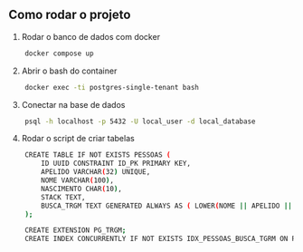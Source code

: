 ## Como rodar o projeto

1. Rodar o banco de dados com docker

```bash
    docker compose up
```

2. Abrir o bash do container

```bash
    docker exec -ti postgres-single-tenant bash
```

3. Conectar na base de dados

```bash
    psql -h localhost -p 5432 -U local_user -d local_database
```

4. Rodar o script de criar tabelas

```bash
    CREATE TABLE IF NOT EXISTS PESSOAS (
        ID UUID CONSTRAINT ID_PK PRIMARY KEY,
        APELIDO VARCHAR(32) UNIQUE,
        NOME VARCHAR(100),
        NASCIMENTO CHAR(10),
        STACK TEXT,
        BUSCA_TRGM TEXT GENERATED ALWAYS AS ( LOWER(NOME || APELIDO || STACK) ) STORED
    );

    CREATE EXTENSION PG_TRGM;
    CREATE INDEX CONCURRENTLY IF NOT EXISTS IDX_PESSOAS_BUSCA_TGRM ON PESSOAS USING GIST (BUSCA_TRGM GIST_TRGM_OPS(SIGLEN=64));
```

